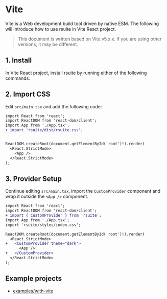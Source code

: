 # Vite

Vite is a Web development build tool driven by native ESM. The following will introduce how to use rsuite in Vite React project.

> This document is written based on Vite v5.x.x. If you are using other versions, it may be different.

## 1. Install

In Vite React project, install rsuite by running either of the following commands:

<!--{include:<install-guide>}-->

## 2. Import CSS

Edit `src/main.tsx` and add the following code:

```diff
import React from 'react';
import ReactDOM from 'react-dom/client';
import App from './App.tsx';
+ import 'rsuite/dist/rsuite.css';


ReactDOM.createRoot(document.getElementById('root')!).render(
  <React.StrictMode>
    <App />
  </React.StrictMode>
);
```

## 3. Provider Setup

Continue editing `src/main.tsx`, import the `CustomProvider` component and wrap it outside the `<App />` component.

```diff
import React from 'react';
import ReactDOM from 'react-dom/client';
+ import { CustomProvider } from 'rsuite';
import App from './App.tsx';
import 'rsuite/styles/index.css';

ReactDOM.createRoot(document.getElementById('root')!).render(
  <React.StrictMode>
+   <CustomProvider theme="dark">
      <App />
+   </CustomProvider>
  </React.StrictMode>
);
```

## Example projects

- [examples/with-vite](https://github.com/rsuite/rsuite/tree/main/examples/with-vite)
